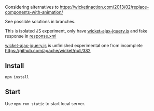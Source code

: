Considering alternatives to https://wicketinaction.com/2013/02/replace-components-with-animation/

See possible solutions in branches.

This is isolated JS experiment, only have [wicket-ajax-jquery.js](lib/wicket-ajax-jquery.js) and fake response in [response.xml](response.xml)

[wicket-ajax-jquery.js](lib/wicket-ajax-jquery.js) is unfinished experimental one from incomplete https://github.com/apache/wicket/pull/382

## Install
  `npm install`

## Start
  Use `npm run static` to start local server.
